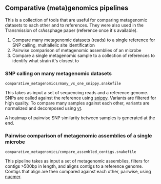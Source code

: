 
## Comparative (meta)genomics pipelines
This is a collection of tools that are useful for comparing metagenomic datasets to each other and to references. They were also used in the Transmission of crAssphage paper (reference once it's available).

 1. Compare many metagenomic datasets (reads) to a single reference for SNP calling, multiallelic site identification
 2. Pairwise comparison of metagenomic assemblies of an microbe
 3. Compare a single metagenomic sample to a collection of references to identify what strain it's closest to

### SNP calling on many metagenomic datasets
`comparative_metagenomics/many_vs_one_snippy.snakefile`

This takes as input a set of sequencing reads and a reference genome. SNPs are called against the reference using [snippy](https://github.com/tseemann/snippy/). Variants are filtered for high quality. To compare many samples against each other, variants are normalized and decomposed using [vt](https://genome.sph.umich.edu/wiki/Vt). 

A heatmap of pairwise SNP similarity between samples is generated at the end. 
### Pairwise comparison of metagenomic assemblies of a single microbe
`comparative_metagenomics/compare_assembled_contigs.snakefile	`

This pipeline takes as input a set of metagenomic assemblies, filters for contigs >500bp in length, and aligns contigs to a reference genome. Contigs that align are then compared against each other, pairwise, using [nucmer](http://mummer.sourceforge.net/). 
<!--stackedit_data:
eyJoaXN0b3J5IjpbNDE3NTg4NzY0XX0=
-->